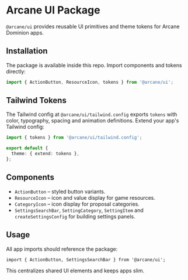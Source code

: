 # Arcane UI Package

`@arcane/ui` provides reusable UI primitives and theme tokens for Arcane Dominion apps.

## Installation

The package is available inside this repo. Import components and tokens directly:

```ts
import { ActionButton, ResourceIcon, tokens } from '@arcane/ui';
```

## Tailwind Tokens

The Tailwind config at `@arcane/ui/tailwind.config` exports `tokens` with color, typography, spacing and animation definitions. Extend your app's Tailwind config:

```ts
import { tokens } from '@arcane/ui/tailwind.config';

export default {
  theme: { extend: tokens },
};
```

## Components

- `ActionButton` – styled button variants.
- `ResourceIcon` – icon and value display for game resources.
- `CategoryIcon` – icon display for proposal categories.
- `SettingsSearchBar`, `SettingCategory`, `SettingItem` and `createSettingsConfig` for building settings panels.

## Usage

All app imports should reference the package:

```tsx
import { ActionButton, SettingsSearchBar } from '@arcane/ui';
```

This centralizes shared UI elements and keeps apps slim.
